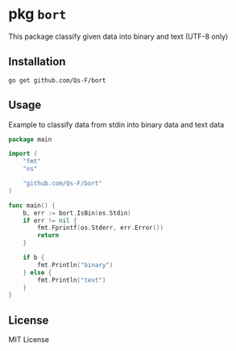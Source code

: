# pkg `bort`

This package classify given data into binary and text (UTF-8 only)

## Installation

```
go get github.com/Qs-F/bort
```

## Usage 

Example to classify data from stdin into binary data and text data

```go
package main

import (
	"fmt"
	"os"

	"github.com/Qs-F/bort"
)

func main() {
	b, err := bort.IsBin(os.Stdin)
	if err != nil {
		fmt.Fprintf(os.Stderr, err.Error())
		return
	}

	if b {
		fmt.Println("binary")
	} else {
		fmt.Println("text")
	}
}
```

## License

MIT License
